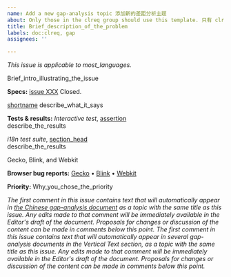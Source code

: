 ```yaml
---
name: Add a new gap-analysis topic 添加新的差距分析主题
about: Only those in the clreq group should use this template. 只有 clreq 小组中的人才能使用此模板。
title: Brief_description_of_the_problem
labels: doc:clreq, gap
assignees: ''

---
```


<i class="meta">This issue is applicable to most_languages.</i>

Brief_intro_illustrating_the_issue


<b class="subhead">Specs:</b>
[issue XXX](url) Closed.

[shortname](url_to_section) describe_what_it_says


<b class="subhead">Tests & results:</b>
<i>Interactive test</i>, [assertion](url)<br>
describe_the_results

<i>i18n test suite</i>, [section_head](url)<br>
describe_the_results

<span class="pass">Gecko</span>, <span class="partial">Blink</span>, and <span class="fail">Webkit</span>


<b class="subhead">Browser bug reports:</b>
[Gecko](url) • [Blink](url) • [Webkit](url)


<b class="subhead">Priority:</b>
Why_you_chose_the_priority

_The first comment in this issue contains text that will automatically appear in [the Chinese gap-analysis document](https://www.w3.org/International/clreq/gap-analysis/#XXX) as a topic with the same title as this issue. Any edits made to that comment will be immediately available in the Editor's draft of the document. Proposals for changes or discussion of the content can be made in comments below this point._
_The first comment in this issue contains text that will automatically appear in several gap-analysis documents in the Vertical Text section, as a topic with the same title as this issue. Any edits made to that comment will be immediately available in the Editor's draft of the document. Proposals for changes or discussion of the content can be made in comments below this point._
